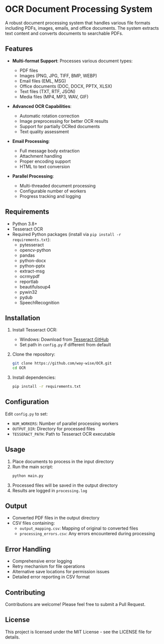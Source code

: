 # OCR Document Processing System

A robust document processing system that handles various file formats including PDFs, images, emails, and office documents. The system extracts text content and converts documents to searchable PDFs.

## Features

- **Multi-format Support**: Processes various document types:

  - PDF files
  - Images (PNG, JPG, TIFF, BMP, WEBP)
  - Email files (EML, MSG)
  - Office documents (DOC, DOCX, PPTX, XLSX)
  - Text files (TXT, RTF, JSON)
  - Media files (MP4, MP3, WAV, GIF)

- **Advanced OCR Capabilities**:

  - Automatic rotation correction
  - Image preprocessing for better OCR results
  - Support for partially OCRed documents
  - Text quality assessment

- **Email Processing**:

  - Full message body extraction
  - Attachment handling
  - Proper encoding support
  - HTML to text conversion

- **Parallel Processing**:
  - Multi-threaded document processing
  - Configurable number of workers
  - Progress tracking and logging

## Requirements

- Python 3.8+
- Tesseract OCR
- Required Python packages (install via `pip install -r requirements.txt`):
  - pytesseract
  - opencv-python
  - pandas
  - python-docx
  - python-pptx
  - extract-msg
  - ocrmypdf
  - reportlab
  - beautifulsoup4
  - pywin32
  - pydub
  - SpeechRecognition

## Installation

1. Install Tesseract OCR:

   - Windows: Download from [Tesseract GitHub](https://github.com/UB-Mannheim/tesseract/wiki)
   - Set path in `config.py` if different from default

2. Clone the repository:

   ```bash
   git clone https://github.com/way-wise/OCR.git
   cd OCR
   ```

3. Install dependencies:
   ```bash
   pip install -r requirements.txt
   ```

## Configuration

Edit `config.py` to set:

- `NUM_WORKERS`: Number of parallel processing workers
- `OUTPUT_DIR`: Directory for processed files
- `TESSERACT_PATH`: Path to Tesseract OCR executable

## Usage

1. Place documents to process in the input directory
2. Run the main script:
   ```bash
   python main.py
   ```
3. Processed files will be saved in the output directory
4. Results are logged in `processing.log`

## Output

- Converted PDF files in the output directory
- CSV files containing:
  - `output_mapping.csv`: Mapping of original to converted files
  - `processing_errors.csv`: Any errors encountered during processing

## Error Handling

- Comprehensive error logging
- Retry mechanism for file operations
- Alternative save locations for permission issues
- Detailed error reporting in CSV format

## Contributing

Contributions are welcome! Please feel free to submit a Pull Request.

## License

This project is licensed under the MIT License - see the LICENSE file for details.
